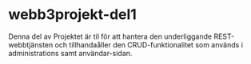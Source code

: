 # webb3projekt-del1

Denna del av Projektet är til för att hantera den underliggande REST-webbtjänsten och tillhandaåller den CRUD-funktionalitet som används i administrations samt användar-sidan.


